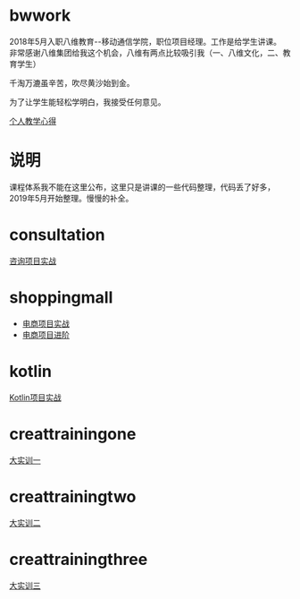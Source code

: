 # bwwork
2018年5月入职八维教育--移动通信学院，职位项目经理。工作是给学生讲课。
非常感谢八维集团给我这个机会，八维有两点比较吸引我（一、八维文化，二、教育学生）

千淘万漉虽辛苦，吹尽黄沙始到金。

为了让学生能轻松学明白，我接受任何意见。

[个人教学心得]()
# 说明
课程体系我不能在这里公布，这里只是讲课的一些代码整理，代码丢了好多，2019年5月开始整理。慢慢的补全。

# consultation
[咨询项目实战]()

# shoppingmall
- [电商项目实战]()
- [电商项目进阶]()

# kotlin
[Kotlin项目实战]()

# creattrainingone
[大实训一]()

# creattrainingtwo
[大实训二]()

# creattrainingthree
[大实训三]()

